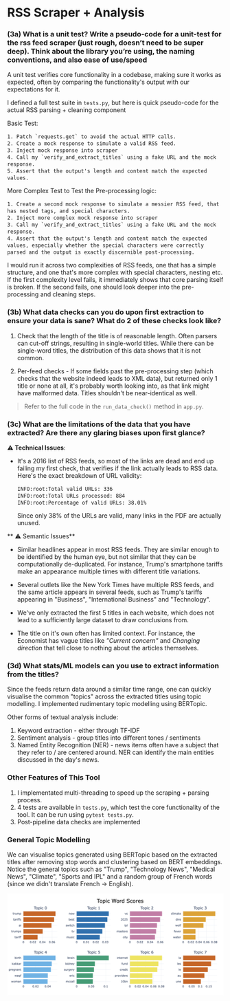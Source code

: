 # RSS Scraper + Analysis

### (3a) What is a unit test? Write a pseudo-code for a unit-test for the rss feed scraper (just rough, doesn’t need to be super deep). Think about the library you’re using, the naming conventions, and also ease of use/speed

A unit test verifies core functionality in a codebase, making sure it works as expected, often by comparing the functionality's output with our expectations for it.

I defined a full test suite in `tests.py`, but here is quick pseudo-code for the actual RSS parsing + cleaning component

Basic Test:
```
1. Patch `requests.get` to avoid the actual HTTP calls.
2. Create a mock response to simulate a valid RSS feed.
3. Inject mock response into scraper
4. Call my `verify_and_extract_titles` using a fake URL and the mock response.
5. Assert that the output's length and content match the expected values.
```

More Complex Test to Test the Pre-processing logic:
```
1. Create a second mock response to simulate a messier RSS feed, that has nested tags, and special characters.
2. Inject more complex mock response into scraper
3. Call my `verify_and_extract_titles` using a fake URL and the mock response.
4. Assert that the output's length and content match the expected values, especially whether the special characters were correctly parsed and the output is exactly discernible post-processing.
```

I would run it across two complexities of RSS feeds, one that has a simple structure, and one that's more complex with special characters, nesting etc. If the first complexity level fails, it immediately shows that core parsing itself is broken. If the second fails, one should look deeper into the pre-processing and cleaning steps.

### (3b) What data checks can you do upon first extraction to ensure your data is sane? What do 2 of these checks look like?

1. Check that the length of the title is of reasonable length. Often parsers can cut-off strings, resulting in single-world titles. While there can be single-word titles, the distribution of this data shows that it is not common.

2. Per-feed checks - If some fields past the pre-processing step (which checks that the website indeed leads to XML data), but returned only 1 title or none at all, it's probably worth looking into, as that link might have malformed data. Titles shouldn't be near-identical as well.

> Refer to the full code in the `run_data_check()` method in `app.py`.

### (3c) What are the limitations of the data that you have extracted? Are there any glaring biases upon first glance?


**⚠️ Technical Issues**:
- It's a 2016 list of RSS feeds, so most of the links are dead and end up failing my first check, that verifies if the link actually leads to RSS data. Here's the exact breakdown of URL validity:
    ```
    INFO:root:Total valid URLs: 336
    INFO:root:Total URLs processed: 884
    INFO:root:Percentage of valid URLs: 38.01%
    ```
    Since only 38% of the URLs are valid, many links in the PDF are actually unused. 

** ⚠️ Semantic Issues**

- Similar headlines appear in most RSS feeds. They are similar enough to be identified by the human eye, but not similar that they can be computationally de-duplicated. For instance, Trump's smartphone tariffs make an appearance multiple times with different title variations. 

- Several outlets like the New York Times have multiple RSS feeds, and the same article appears in several feeds, such as Trump's tariffs appearing in "Business", "International Business" and "Technology". 

- We've only extracted the first 5 titles in each website, which does not lead to a sufficiently large dataset to draw conclusions from.
  
- The title on it's own often has limited context. For instance, the Economist has vague titles like *"Current concern"* and *Changing direction* that tell close to nothing about the articles themselves. 


### (3d) What stats/ML models can you use to extract information from the titles?

Since the feeds return data around a similar time range, one can quickly visualise the common "topics" across the extracted titles using topic modelling. I implemented rudimentary topic modelling using BERTopic.

Other forms of textual analysis include:

1. Keyword extraction - either through TF-IDF
2. Sentiment analysis - group titles into different tones / sentiments
3. Named Entity Recognition (NER) - news items often have a subject that they refer to / are centered around. NER can identify the main entities discussed in the day's news.

### Other Features of This Tool

1. I implementated multi-threading to speed up the scraping + parsing process.
2. 4 tests are available in `tests.py`, which test the core functionality of the tool. It can be run using `pytest tests.py`.
3. Post-pipeline data checks are implemented

### General Topic Modelling

We can visualise topics generated using BERTopic based on the extracted titles after removing stop words and clustering based on BERT embeddings. Notice the general topics such as "Trump", "Technology News", "Medical News", "Climate", "Sports and IPL" and a random group of French words (since we didn't translate French -> English).

<img src="topics.png" alt="Topics" width="600" />